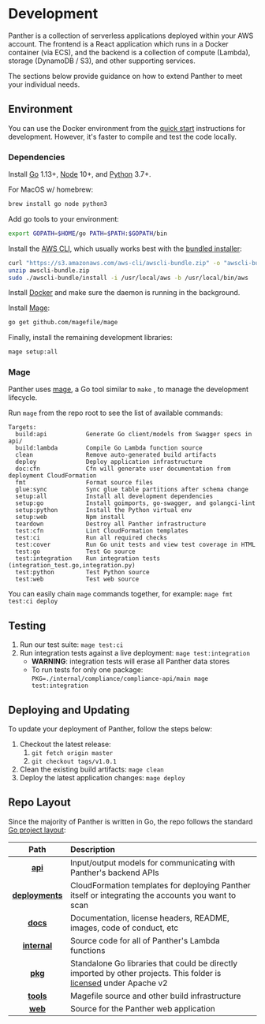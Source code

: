 # Development

Panther is a collection of serverless applications deployed within your AWS account. The frontend is a React application which runs in a Docker container \(via ECS\), and the backend is a collection of compute \(Lambda\), storage \(DynamoDB / S3\), and other supporting services.

The sections below provide guidance on how to extend Panther to meet your individual needs.

## Environment

You can use the Docker environment from the [quick start](../quick-start.md#deployment) instructions for development. However, it's faster to compile and test the code locally.

### Dependencies

Install [Go](https://golang.org/doc/install#install) 1.13+, [Node](https://nodejs.org/en/download/) 10+, and [Python](https://www.python.org/downloads/) 3.7+.

For MacOS w/ homebrew:

```bash
brew install go node python3
```

Add go tools to your environment:

```bash
export GOPATH=$HOME/go PATH=$PATH:$GOPATH/bin
```

Install the [AWS CLI](https://docs.aws.amazon.com/cli/latest/userguide/install-cliv1.html), which usually works best with the [bundled installer](https://docs.aws.amazon.com/cli/latest/userguide/install-bundle.html):

```bash
curl "https://s3.amazonaws.com/aws-cli/awscli-bundle.zip" -o "awscli-bundle.zip"
unzip awscli-bundle.zip
sudo ./awscli-bundle/install -i /usr/local/aws -b /usr/local/bin/aws
```

Install [Docker](https://docs.docker.com/install/) and make sure the daemon is running in the background.

Install [Mage](https://magefile.org/#installation):

```bash
go get github.com/magefile/mage
```

Finally, install the remaining development libraries:

```bash
mage setup:all
```

### Mage

Panther uses [mage](https://magefile.org/), a Go tool similar to `make` , to manage the development lifecycle.

Run `mage` from the repo root to see the list of available commands:

```text
Targets:
  build:api           Generate Go client/models from Swagger specs in api/
  build:lambda        Compile Go Lambda function source
  clean               Remove auto-generated build artifacts
  deploy              Deploy application infrastructure
  doc:cfn             Cfn will generate user documentation from deployment CloudFormation
  fmt                 Format source files
  glue:sync           Sync glue table partitions after schema change
  setup:all           Install all development dependencies
  setup:go            Install goimports, go-swagger, and golangci-lint
  setup:python        Install the Python virtual env
  setup:web           Npm install
  teardown            Destroy all Panther infrastructure
  test:cfn            Lint CloudFormation templates
  test:ci             Run all required checks
  test:cover          Run Go unit tests and view test coverage in HTML
  test:go             Test Go source
  test:integration    Run integration tests (integration_test.go,integration.py)
  test:python         Test Python source
  test:web            Test web source
```

You can easily chain `mage` commands together, for example: `mage fmt test:ci deploy`

## Testing

1. Run our test suite: `mage test:ci`
2. Run integration tests against a live deployment: `mage test:integration`
   * **WARNING**: integration tests will erase all Panther data stores
   * To run tests for only one package: `PKG=./internal/compliance/compliance-api/main mage test:integration`

## Deploying and Updating

To update your deployment of Panther, follow the steps below:

1. Checkout the latest release:
   1. `git fetch origin master`
   2. `git checkout tags/v1.0.1`
2. Clean the existing build artifacts: `mage clean`
3. Deploy the latest application changes: `mage deploy`

## Repo Layout

Since the majority of Panther is written in Go, the repo follows the standard [Go project layout](https://github.com/golang-standards/project-layout):

| Path | Description |
| :---: | :--- |
| [**api**](https://github.com/panther-labs/panther/tree/master/api) | Input/output models for communicating with Panther's backend APIs |
| [**deployments**](https://github.com/panther-labs/panther/tree/master/deployments) | CloudFormation templates for deploying Panther itself or integrating the accounts you want to scan |
| [**docs**](https://github.com/panther-labs/panther/tree/master/docs) | Documentation, license headers, README, images, code of conduct, etc |
| [**internal**](https://github.com/panther-labs/panther/tree/master/internal) | Source code for all of Panther's Lambda functions |
| [**pkg**](https://github.com/panther-labs/panther/tree/master/pkg) | Standalone Go libraries that could be directly imported by other projects. This folder is [licensed](https://github.com/panther-labs/panther/blob/master/LICENSE) under Apache v2 |
| [**tools**](https://github.com/panther-labs/panther/tree/master/tools) | Magefile source and other build infrastructure |
| [**web**](https://github.com/panther-labs/panther/tree/master/web) | Source for the Panther web application |

